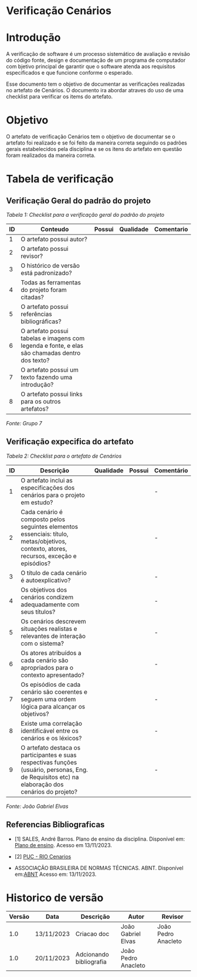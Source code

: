 # Verificação Cenários

# Introdução
A verificação de software é um processo sistemático de avaliação e revisão do código fonte, design e documentação de um programa de computador com bjetivo principal de garantir que o software atenda aos requisitos especificados e que funcione conforme o esperado. 

Esse documento tem o objetivo de documentar as verificações realizadas no artefato de Cenários. O documento ira abordar atraves do uso de uma checklist para verificar os items do artefato.

# Objetivo

O artefato de verificação Cenários tem o objetivo de documentar se o artefato foi realizado e se foi feito da maneira correta seguindo os padrões gerais estabelecidos pela disciplina e se os itens do artefato em questão foram realizados da maneira correta.

# Tabela de verificação

## Verificação Geral do padrão do projeto

*Tabela 1: Checklist para a verificação geral do padrão do projeto*

| ID  | Conteudo                                                                                       | Possui | Qualidade | Comentario |
| --- | ---------------------------------------------------------------------------------------------- | ------ | --------- | ---------- |
| 1   | O artefato possui autor?                                                                       |        |           |            |
| 2   | O artefato possui revisor?                                                                     |        |           |            |
| 3   | O histórico de versão está padronizado?                                                        |        |           |            |
| 4   | Todas as ferramentas do projeto foram citadas?                                                 |        |           |            |
| 5   | O artefato possui referências bibliográficas?                                                  |        |           |            |
| 6   | O artefato possui tabelas e imagens com legenda e fonte, e elas são chamadas dentro dos texto? |        |           |            |
| 7   | O artefato possui um texto fazendo uma introdução?                                             |        |           |            |
| 8   | O artefato possui links para os outros artefatos?                                              |        |           |            |

*Fonte: Grupo 7*

## Verificação expecifica do artefato

*Tabela 2: Checklist para o artefato de Cenários*

| ID  | Descrição                                                                                                                                         | Qualidade | Possui | Comentário |
| --- | ------------------------------------------------------------------------------------------------------------------------------------------------- | --------- | ------ | ---------- |
| 1   | O artefato inclui as especificações dos cenários para o projeto em estudo?                                                                        |           |        | -          |
| 2   | Cada cenário é composto pelos seguintes elementos essenciais: título, metas/objetivos, contexto, atores, recursos, exceção e episódios?           |           |        | -          |
| 3   | O título de cada cenário é autoexplicativo?                                                                                                       |           |        | -          |
| 4   | Os objetivos dos cenários condizem adequadamente com seus títulos?                                                                                |           |        | -          |
| 5   | Os cenários descrevem situações realistas e relevantes de interação com o sistema?                                                                |           |        | -          |
| 6   | Os atores atribuídos a cada cenário são apropriados para o contexto apresentado?                                                                  |           |        | -          |
| 7   | Os episódios de cada cenário são coerentes e seguem uma ordem lógica para alcançar os objetivos?                                                  |           |        | -          |
| 8   | Existe uma correlação identificável entre os cenários e os léxicos?                                                                               |           |        | -          |
| 9   | O artefato destaca os participantes e suas respectivas funções (usuário, personas, Eng. de Requisitos etc) na elaboração dos cenários do projeto? |           |        | -          |

*Fonte: João Gabriel Elvas*

## Referencias Bibliograficas

- [1] SALES, André Barros. Plano de ensino da disciplina. Disponível em: [Plano de ensino](https://aprender3.unb.br/pluginfile.php/2692699/mod_resource/content/34/Plano_de_Ensino%20RE%20022023%20Turma%202.pdf ). Acesso em 13/11/2023.

- [2] [PUC - RIO Cenarios](https://www-di.inf.puc-rio.br/~julio/bnncap3.pdf)

- ASSOCIAÇÃO BRASILEIRA DE NORMAS TÉCNICAS. ABNT. Disponível em:[ABNT](https://www.abnt.org.br/) Acesso em: 13/11/2023.

# Historico de versão

| Versão | Data       | Descrição               | Autor               | Revisor             |
| ------ | ---------- | ----------------------- | ------------------- | ------------------- |
| 1.0    | 13/11/2023 | Criacao doc             | João Gabriel Elvas  | João Pedro Anacleto |
| 1.0    | 20/11/2023 | Adcionando bibliografia | João Pedro Anacleto |                     |

